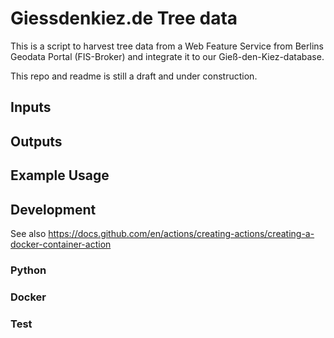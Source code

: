 # Giessdenkiez.de Tree data 

This is a script to harvest tree data from a Web Feature Service from Berlins Geodata Portal (FIS-Broker) and integrate it to our Gieß-den-Kiez-database.

This repo and readme is still a draft and under construction.

## Inputs 



## Outputs



## Example Usage


## Development

See also https://docs.github.com/en/actions/creating-actions/creating-a-docker-container-action

### Python



### Docker  


### Test

